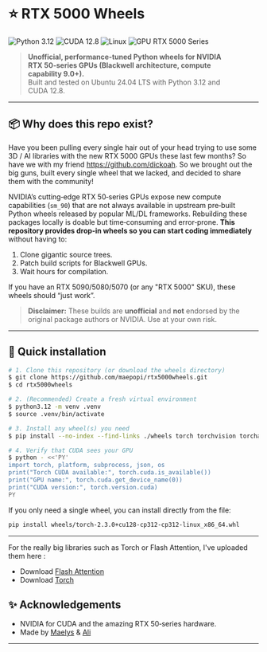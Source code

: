 # ⭐️ RTX 5000 Wheels

![Python 3.12](https://img.shields.io/badge/Python-3.12-blue)
![CUDA 12.8](https://img.shields.io/badge/CUDA-12.8-green)
![Linux](https://img.shields.io/badge/OS-Linux-important)
![GPU   RTX 5000 Series](https://img.shields.io/badge/GPU-RTX%205000%20Series-orange)

> **Unofficial, performance‑tuned Python wheels for NVIDIA RTX 50‑series GPUs (Blackwell architecture, compute capability 9.0+).**  
> Built and tested on Ubuntu 24.04 LTS with Python 3.12 and CUDA 12.8.

---

## 📦 Why does this repo exist?

Have you been pulling every single hair out of your head trying to use some 3D / AI libraries with the new RTX 5000 GPUs these last few months? So have we with my friend https://github.com/dickoah. So we brought out the big guns, built every single wheel that we lacked, and decided to share them with the community!

NVIDIA’s cutting‑edge RTX 50‑series GPUs expose new compute capabilities (`sm_90`) that are not always available in upstream pre‑built Python wheels released by popular ML/DL frameworks. Rebuilding these packages locally is doable but time‑consuming and error‑prone.  **This repository provides drop‑in wheels so you can start coding immediately** without having to:

1. Clone gigantic source trees.
2. Patch build scripts for Blackwell GPUs.
3. Wait hours for compilation.

If you have an RTX 5090/5080/5070 (or any "RTX 5000" SKU), these wheels should “just work”.

> **Disclaimer:** These builds are **unofficial** and **not** endorsed by the original package authors or NVIDIA. Use at your own risk.

---

## 🚀 Quick installation

```bash
# 1. Clone this repository (or download the wheels directory)
$ git clone https://github.com/maepopi/rtx5000wheels.git
$ cd rtx5000wheels

# 2. (Recommended) Create a fresh virtual environment
$ python3.12 -m venv .venv
$ source .venv/bin/activate

# 3. Install any wheel(s) you need
$ pip install --no-index --find-links ./wheels torch torchvision torchaudio

# 4. Verify that CUDA sees your GPU
$ python - <<'PY'
import torch, platform, subprocess, json, os
print("Torch CUDA available:", torch.cuda.is_available())
print("GPU name:", torch.cuda.get_device_name(0))
print("CUDA version:", torch.version.cuda)
PY
```

If you only need a single wheel, you can install directly from the file:

```bash
pip install wheels/torch-2.3.0+cu128-cp312-cp312-linux_x86_64.whl
```

---

For the really big libraries such as Torch or Flash Attention, I've uploaded them here :
- Download [Flash Attention](https://drive.google.com/file/d/1JPdDaVI7WAjL1ZmLwaCYTKGQ2armTdzY/view?usp=drive_link)
- Download [Torch](https://drive.google.com/file/d/17itz_wyvDjL2RwL_OO323T13F5RE5sYO/view?usp=drive_link)




## ✨ Acknowledgements

* NVIDIA for CUDA and the amazing RTX 50‑series hardware.
* Made by [Maelys](https://github.com/maepopi) & [Ali](https://github.com/dickoah)

---
